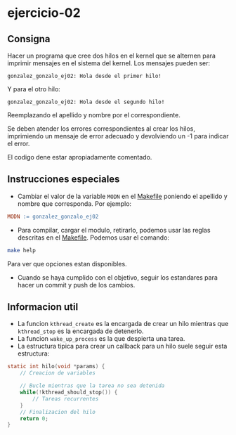 # ejercicio-02

## Consigna

Hacer un programa que cree dos hilos en el kernel que se alternen para imprimir mensajes en el sistema del kernel. Los mensajes pueden ser:

```
gonzalez_gonzalo_ej02: Hola desde el primer hilo!
```

Y para el otro hilo:

```
gonzalez_gonzalo_ej02: Hola desde el segundo hilo!
```

Reemplazando el apellido y nombre por el correspondiente.

Se deben atender los errores correspondientes al crear los hilos, imprimiendo un mensaje de error adecuado y devolviendo un -1 para indicar el error.

El codigo dene estar apropiadamente comentado.

## Instrucciones especiales

- Cambiar el valor de la variable `MODN` en el [Makefile](Makefile) poniendo el apellido y nombre que corresponda. Por ejemplo:

```Makefile
MODN := gonzalez_gonzalo_ej02
```

- Para compilar, cargar el modulo, retirarlo, podemos usar las reglas descritas en el [Makefile](Makefile). Podemos usar el comando:

```bash
make help
```

Para ver que opciones estan disponibles.

- Cuando se haya cumplido con el objetivo, seguir los estandares para hacer un commit y push de los cambios. 

## Informacion util

- La funcion `kthread_create` es la encargada de crear un hilo mientras que `kthread_stop` es la encargada de detenerlo.
- La funcion `wake_up_process` es la que despierta una tarea.
- La estructura tipica para crear un callback para un hilo suele seguir esta estructura:

```c
static int hilo(void *params) {
	// Creacion de variables

	// Bucle mientras que la tarea no sea detenida
	while(!kthread_should_stop()) {
		// Tareas recurrentes
	}
	// Finalizacion del hilo
	return 0;
}
```

